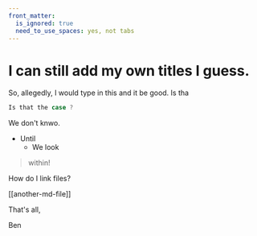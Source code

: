 ```yaml
---
front_matter:
  is_ignored: true
  need_to_use_spaces: yes, not tabs
---
```


# I can still add my own titles I guess.

So, allegedly, I would type in this and it be good. Is tha

```js
Is that the case ?
```

We don't knwo. 


- Until
	- We look

> within!


How do I link files?

[[another-md-file]]

That's all, 

Ben